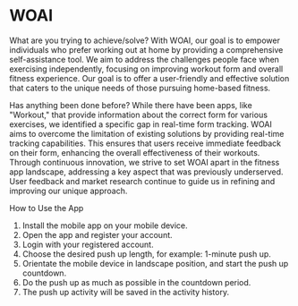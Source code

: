 # WOAI
What are you trying to achieve/solve?
With WOAI, our goal is to empower individuals who prefer working out at home by providing a comprehensive self-assistance tool. We aim to address the challenges people face when exercising independently, focusing on improving workout form and overall fitness experience. Our goal is to offer a user-friendly and effective solution that caters to the unique needs of those pursuing home-based fitness.

Has anything been done before?
While there have been apps, like "Workout," that provide information about the correct form for various exercises, we identified a specific gap in real-time form tracking. WOAI aims to overcome the limitation of existing solutions by providing real-time tracking capabilities. This ensures that users receive immediate feedback on their form, enhancing the overall effectiveness of their workouts. Through continuous innovation, we strive to set WOAI apart in the fitness app landscape, addressing a key aspect that was previously underserved. User feedback and market research continue to guide us in refining and improving our unique approach.

How to Use the App
1. Install the mobile app on your mobile device.
2. Open the app and register your account.
3. Login with your registered account.
4. Choose the desired push up length, for example: 1-minute push up.
5. Orientate the mobile device in landscape position, and start the push up countdown.
6. Do the push up as much as possible in the countdown period.
7. The push up activity will be saved in the activity history.
